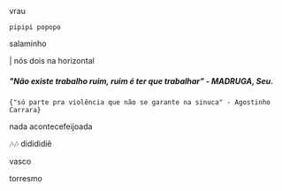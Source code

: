 vrau

`pipipi popopo`

salaminho

| nós dois na horizontal


##### "Não existe trabalho ruim, ruim é ter que trabalhar" - MADRUGA, Seu.


`{"só parte pra violência que não se garante na sinuca" - Agostinho Carrara}`

nada acontecefeijoada

🎶️🎶️ didididiê

vasco

torresmo